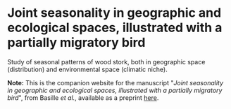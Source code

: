 # Joint seasonality in geographic and ecological spaces, illustrated with a partially migratory bird

Study of seasonal patterns of wood stork, both in geographic space
(distribution) and environmental space (climatic niche).

**Note:** This is the companion website for the manuscript "*Joint
seasonality in geographic and ecological spaces, illustrated with a
partially migratory bird*", from Basille *et al.*, available as a
preprint [here](https://doi.org/c7d9).
